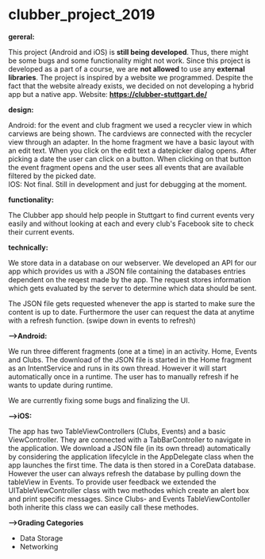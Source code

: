 # clubber_project_2019 

**gereral:**

This project (Android and iOS) is **still being developed**. Thus, there might be some bugs and some functionality might not work. Since this project is developed as a part of a course, we are **not allowed** to use any **external libraries**. 
The project is inspired by a website we programmed. Despite the fact that the website already exists, we decided on not developing a hybrid app but a native app.
Website: **https://clubber-stuttgart.de/**

**design:**

Android: for the event and club fragment we used a recycler view in which carviews are being shown. The cardviews are connected with the recycler view through an adapter. In the home fragment 
we have a basic layout with an edit text. When you click on the edit text a datepicker dialog opens. After picking a date the user can click on a button. When clicking on that button the event fragment 
opens and the user sees all events that are available filtered by the picked date. <br>
IOS: Not final. Still in development and just for debugging at the moment.

**functionality:**

The Clubber app should help people in Stuttgart to find current events very easily and without looking at each and every club's Facebook site to check their current events.

**technically:**

We store data in a database on our webserver. We developed an API for our app which provides us with a JSON file containing the databases entries dependent on the reqest made by the app.
The request stores information which gets evaluated by the server to determine which data should be sent.

The JSON file gets requested whenever the app is started to make sure the content is up to date. Furthermore the user can request the data at anytime with a refresh function. (swipe down in events to refresh)

**-->Android:**

We run three different fragments (one at a time) in an activity. Home, Events and Clubs.
The download of the JSON file is started in the Home fragment as an IntentService and runs in its own thread. However it will start automatically once in a runtime.
The user has to manually refresh if he wants to update during runtime.

We are currently fixing some bugs and finalizing the UI.



**-->iOS:**

The app has two TableViewControllers (Clubs, Events) and a basic ViewController. They are connected with a TabBarController to navigate in the application.
We download a JSON file (in its own thread) automatically by considering the application lifecylcle in the AppDelegate class when the app launches the first time. The data is then stored in a CoreData database.
However the user can always refresh the database by pulling down the tableView in Events. To provide user feedback we extended the UITableViewController class with two methodes
which create an alert box and print specific messages. Since Clubs- and Events TableViewContoller both inherite this class we can easily call these methodes.

**-->Grading Categories**

- Data Storage
- Networking

